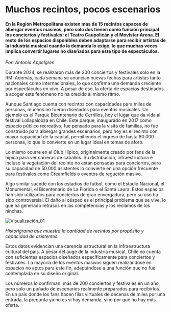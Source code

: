 # Muchos recintos, pocos escenarios

#### En la Región Metropolitana existen más de 15 recintos capaces de albergar eventos masivos, pero solo dos tienen como función principal los conciertos y festivales: el Teatro Caupolicán y el Movistar Arena. El resto de los espacios disponibles deben adaptarse para recibir artistas de la industria musical cuando la demanda lo exige, lo que muchas veces implica convertir lugares no diseñados para este tipo de espectáculos.

*Por: Antonia Appelgren*

Durante 2024, se realizaron más de 200 conciertos y festivales solo en la RM. Además, cada semana se anuncian nuevas fechas para artistas tanto nacionales como internacionales, lo que confirma una demanda creciente por espectáculos en vivo. A pesar de eso, la oferta de espacios destinados a acoger este fenómeno no ha crecido al mismo ritmo.

Aunque Santiago cuenta con recintos con capacidades para miles de personas, muchos no fueron diseñados para eventos musicales. Un ejemplo es el Parque Bicentenario de Cerrillos, hoy el lugar que da vida al festival Lollapalooza en Chile. Este parque, inaugurado en 2017 como espacio público recreativo, fue pensado para la visita de familias, no fue construido para albergar grandes escenarios, pero hoy es el recinto con mayor capacidad de la capital, permitiendo el ingreso de hasta 80.000 personas, lo que lo convierte en un lugar ideal en temas de aforo.  

Lo mismo ocurre en el Club Hípico, originalmente creado por fans de la hípica para ver carreras de caballos. Su distribución, infraestructura e incluso la vegetación del recinto no están pensadas para conciertos, pero su capacidad de 50.000 asistentes lo convierte en una opción frecuente para festivales como Creamfields o eventos de reguetón masivo.

Algo similar sucede con los estadios de fútbol, como el Estadio Nacional, el Monumental, el Bicentenario de La Florida o el Santa Laura. Estos espacios han sido utilizados para conciertos de gran envergadura, pero su uso ha sido controversial. El daño al césped es el principal problema que se vive, lo que ha generado retrasos en las competencias y los reclamos de los hinchas. 

![Visualización_01]("C:\Users\antof\Documents\GitHub\Trabajo.semestre\Entrega_03\Appelgren_Integrante_01_Recintos_vis_01\visualización\vis_01.jpg") 

*Historigrama que muestra la cantidad de recintos por propósito y capacidad de asistentes*

Estos datos evidencian una carencia estructural en la infraestructura cultural del país. A pesar del auge de la industria musical, Chile no cuenta con suficientes espacios diseñados específicamente para conciertos y festivales. La mayoría de los eventos masivos siguen realizándose en espacios no aptos para este fin, adaptándose a una función que no fue contemplada en su diseño original.

Los números lo confirman: más de 200 conciertos y festivales en un año, pero solo un puñado de escenarios realmente preparados para recibirlos. En un país donde los fans hacen filas virtuales de decenas de miles por una entrada, la pregunta ya no es si hay demanda, sino por qué no hay más oferta.